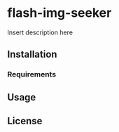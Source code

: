 # flash-img-seeker

Insert description here

## Installation

### Requirements

## Usage

## License
